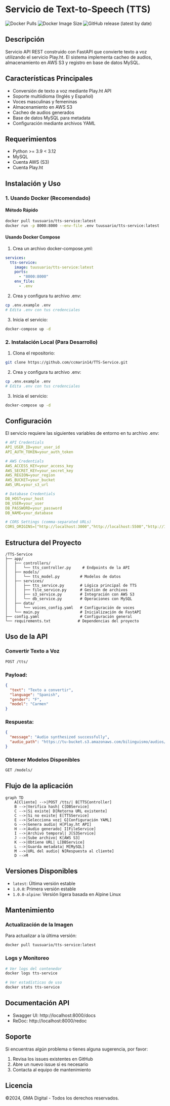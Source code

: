 # Servicio de Text-to-Speech (TTS)

![Docker Pulls](https://img.shields.io/docker/pulls/cristianmaringma/tts-service)
![Docker Image Size](https://img.shields.io/docker/image-size/cristianmaringma/tts-service)
![GitHub release (latest by date)](https://img.shields.io/github/v/release/cristianmaringma/tts-service)

## Descripción

Servicio API REST construido con FastAPI que convierte texto a voz utilizando el servicio Play.ht. El sistema implementa cacheo de audios, almacenamiento en AWS S3 y registro en base de datos MySQL.

## Características Principales

-   Conversión de texto a voz mediante Play.ht API
-   Soporte multiidioma (Inglés y Español)
-   Voces masculinas y femeninas
-   Almacenamiento en AWS S3
-   Cacheo de audios generados
-   Base de datos MySQL para metadata
-   Configuración mediante archivos YAML

## Requerimientos
-   Python >= 3.9 < 3.12
-   MySQL
-   Cuenta AWS (S3)
-   Cuenta Play.ht

## Instalación y Uso

### 1. Usando Docker (Recomendado)

#### Método Rápido
```bash
docker pull tuusuario/tts-service:latest
docker run -p 8000:8000 --env-file .env tuusuario/tts-service:latest
```

#### Usando Docker Compose
1. Crea un archivo docker-compose.yml:
```yaml
services:
  tts-service:
    image: tuusuario/tts-service:latest
    ports:
      - "8000:8000"
    env_file:
      - .env
```

2. Crea y configura tu archivo .env:
```bash
cp .env.example .env
# Edita .env con tus credenciales
```

3. Inicia el servicio:
```bash
docker-compose up -d
```

### 2. Instalación Local (Para Desarrollo)

1. Clona el repositorio:
```bash
git clone https://github.com/ccmarin14/TTS-Service.git
```

2. Crea y configura tu archivo .env:
```bash
cp .env.example .env
# Edita .env con tus credenciales
```

3. Inicia el servicio:
```bash
docker-compose up -d
```

## Configuración

El servicio requiere las siguientes variables de entorno en tu archivo .env:

```yaml
# API Credentials
API_USER_ID=your_user_id
API_AUTH_TOKEN=your_auth_token

# AWS Credentials
AWS_ACCESS_KEY=your_access_key
AWS_SECRET_KEY=your_secret_key
AWS_REGION=your_region
AWS_BUCKET=your_bucket
AWS_URL=your_s3_url

# Database Credentials
DB_HOST=your_host
DB_USER=your_user
DB_PASSWORD=your_password
DB_NAME=your_database

# CORS Settings (comma-separated URLs)
CORS_ORIGINS=["http://localhost:3000","http://localhost:5500","http://127.0.0.1:5500"]
``` 

## Estructura del Proyecto

```
/TTS-Service
├── app/
│   ├── controllers/
│   │   └── tts_controller.py     # Endpoints de la API
│   ├── models/
│   │   └── tts_model.py         # Modelos de datos
│   ├── services/
│   │   ├── tts_service.py       # Lógica principal de TTS
│   │   ├── file_service.py      # Gestión de archivos
│   │   ├── s3_service.py        # Integración con AWS S3
│   │   └── db_service.py        # Operaciones con MySQL
│   ├── data/
│   │   └── voices_config.yaml   # Configuración de voces
│   └── main.py                  # Inicialización de FastAPI
├── config.yaml                  # Configuración general
└── requirements.txt            # Dependencias del proyecto
```

## Uso de la API

### Convertir Texto a Voz

```bash
POST /tts/
```

### Payload:

```json
{
  "text": "Texto a convertir",
  "language": "Spanish",
  "gender": "F",
  "model": "Carmen"
}
```

### Respuesta:

```json
{
  "message": "Audio synthesized successfully",
  "audio_path": "https://tu-bucket.s3.amazonaws.com/bilinguismo/audios/hash.mp3"
}
```

### Obtener Modelos Disponibles

```bash
GET /models/
```

## Flujo de la aplicación
```mermaid
graph TD
    A[Cliente] -->|POST /tts/| B[TTSController]
    B -->|Verifica hash| C[DBService]
    C -->|Si existe| D[Retorna URL existente]
    C -->|Si no existe| E[TTSService]
    E -->|Selecciona voz| G[Configuración YAML]
    G -->|Genera audio| H[Play.ht API]
    H -->|Audio generado| I[FileService]
    I -->|Archivo temporal| J[S3Service]
    J -->|Sube archivo| K[AWS S3]
    K -->|Obtiene URL| L[DBService]
    L -->|Guarda metadata| M[MySQL]
    M -->|URL del audio| N[Respuesta al cliente]
    D -->M
```

## Versiones Disponibles

- `latest`: Última versión estable
- `1.0.0`: Primera versión estable
- `1.0.0-alpine`: Versión ligera basada en Alpine Linux

## Mantenimiento

### Actualización de la Imagen

Para actualizar a la última versión:
```bash
docker pull tuusuario/tts-service:latest
```

### Logs y Monitoreo
```bash
# Ver logs del contenedor
docker logs tts-service

# Ver estadísticas de uso
docker stats tts-service
```

## Documentación API
-   Swagger UI: http://localhost:8000/docs
-   ReDoc: http://localhost:8000/redoc

## Soporte

Si encuentras algún problema o tienes alguna sugerencia, por favor:
1. Revisa los issues existentes en GitHub
2. Abre un nuevo issue si es necesario
3. Contacta al equipo de mantenimiento

## Licencia
©2024, GMA Digital - Todos los derechos reservados.